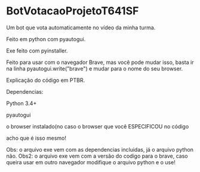 # BotVotacaoProjetoT641SF
Um bot que vota automaticamente no vídeo da minha turma.

Feito em python com pyautogui.

Exe feito com pyinstaller.

Feito para usar com o navegador Brave, mas você pode mudar isso, basta ir na linha pyautogui.write("brave") e mudar para o nome do seu browser.

Explicação do código em PTBR.

Dependencias:

Python 3.4+

pyautogui

o browser instalado(no caso o browser que você ESPECIFICOU no código

acho que é isso mesmo!


Obs: o arquivo exe vem com as dependencias incluidas, já o arquivo python não.
Obs2: o arquivo exe vem com a versão do codigo para o brave, caso queira usar em outro navegador modifique o arquivo python e o use!
